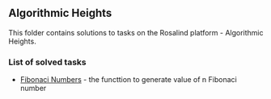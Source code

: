 ## Algorithmic Heights

This folder contains solutions to tasks on the Rosalind platform - Algorithmic Heights.


### List of solved tasks
* [Fibonaci Numbers](Fibonaci_Numbers.py) - the functtion to generate value of n Fibonaci number 
